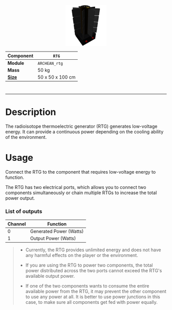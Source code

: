 <p align="center">
  <img src="RTG.png" />
</p>

|Component|`RTG`|
|---|---|
|**Module**|`ARCHEAN_rtg`|
|**Mass**|50 kg|
|[**Size**](# "Based on the component's occupancy in a fixed 25cm grid.")|50 x 50 x 100 cm|
#
---

# Description
The radioisotope thermoelectric generator (RTG) generates low-voltage energy. It can provide a continuous power depending on the cooling ability of the environment.

# Usage
Connect the RTG to the component that requires low-voltage energy to function.

The RTG has two electrical ports, which allows you to connect two components simultaneously or chain multiple RTGs to increase the total power output.

### List of outputs
|Channel|Function|
|---|---|
|0|Generated Power (Watts)|
|1|Output Power (Watts)|

> - Currently, the RTG provides unlimited energy and does not have any harmful effects on the player or the environment.
>
> - If you are using the RTG to power two components, the total power distributed across the two ports cannot exceed the RTG's available output power.
>
> - If one of the two components wants to consume the entire available power from the RTG, it may prevent the other component to use any power at all. It is better to use power junctions in this case, to make sure all components get fed with power equally.
